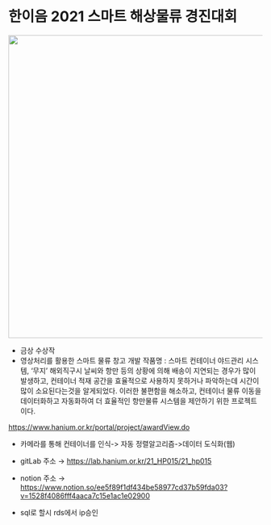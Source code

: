 # 한이음 2021 스마트 해상물류 경진대회
<img src ="https://www.hanium.or.kr/upload/d260c136-5ac4-494b-81b4-54ad2259e24f.jpg" height=600px weight=480px>

* 금상 수상작
* 영상처리를 활용한 스마트 물류 창고 개발
작품명 : 스마트 컨테이너 야드관리 시스템, ‘무지’
해외직구시 날씨와 항만 등의 상황에 의해 배송이 지연되는 경우가 많이 발생하고, 컨테이너 적재 공간을 효율적으로 사용하지 못하거나 파악하는데 시간이 많이 소요된다는것을 알게되었다. 이러한 불편함을 해소하고, 컨테이너 물류 이동을 데이터화하고 자동화하여 더 효율적인 항만물류 시스템을 제안하기 위한 프로젝트이다.

https://www.hanium.or.kr/portal/project/awardView.do
  

* 카메라를 통해 컨테이너를 인식-> 자동 정렬알고리즘->데이터 도식화(웹)

* gitLab 주소 → https://lab.hanium.or.kr/21_HP015/21_hp015

* notion 주소 → https://www.notion.so/ee5f89f1df434be58977cd37b59fda03?v=1528f4086fff4aaca7c15e1ac1e02900 

* sql로 할시 rds에서 ip승인
